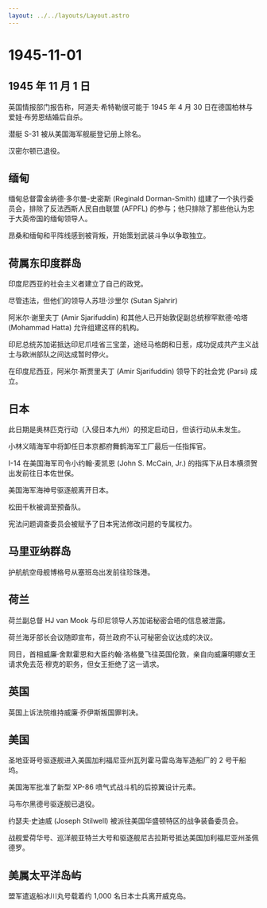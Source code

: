 ```yaml
---
layout: ../../layouts/Layout.astro
---
```


# 1945-11-01

## 1945 年 11 月 1 日

英国情报部门报告称，阿道夫·希特勒很可能于 1945 年 4 月 30
日在德国柏林与爱娃·布劳恩结婚后自杀。

潜艇 S-31 被从美国海军舰艇登记册上除名。

汉密尔顿已退役。

## 缅甸

缅甸总督雷金纳德·多尔曼-史密斯 (Reginald Dorman-Smith)
组建了一个执行委员会，排除了反法西斯人民自由联盟 (AFPFL)
的参与；他只排除了那些他认为忠于大英帝国的缅甸领导人。

昂桑和缅甸和平阵线感到被背叛，开始策划武装斗争以争取独立。

## 荷属东印度群岛

印度尼西亚的社会主义者建立了自己的政党。

尽管违法，但他们的领导人苏坦·沙里尔 (Sutan Sjahrir)

阿米尔·谢里夫丁 (Amir Sjarifuddin) 和其他人已开始敦促副总统穆罕默德·哈塔
(Mohammad Hatta) 允许组建这样的机构。

印尼总统苏加诺抵达印尼爪哇省三宝垄，途经马格朗和日惹，成功促成共产主义战士与欧洲部队之间达成暂时停火。

在印度尼西亚，阿米尔·斯贾里夫丁 (Amir Sjarifuddin) 领导下的社会党
(Parsi) 成立。

## 日本

此日期是奥林匹克行动（入侵日本九州）的预定启动日，但该行动从未发生。

小林义晴海军中将卸任日本京都府舞鹤海军工厂最后一任指挥官。

I-14 在美国海军司令小约翰·麦凯恩 (John S. McCain, Jr.)
的指挥下从日本横须贺出发前往日本佐世保。

美国海军海神号驱逐舰离开日本。

松田千秋被调至预备队。

宪法问题调查委员会被赋予了日本宪法修改问题的专属权力。

## 马里亚纳群岛

护航航空母舰博格号从塞班岛出发前往珍珠港。

## 荷兰

荷兰副总督 HJ van Mook 与印尼领导人苏加诺秘密会晤的信息被泄露。

荷兰海牙部长会议随即宣布，荷兰政府不认可秘密会议达成的决议。

同日，首相威廉·舍默霍恩和大臣约翰·洛格曼飞往英国伦敦，亲自向威廉明娜女王请求免去范·穆克的职务，但女王拒绝了这一请求。

## 英国

英国上诉法院维持威廉·乔伊斯叛国罪判决。

## 美国

圣地亚哥号驱逐舰进入美国加利福尼亚州瓦列霍马雷岛海军造船厂的 2
号干船坞。

美国海军批准了新型 XP-86 喷气式战斗机的后掠翼设计元素。

马布尔黑德号驱逐舰已退役。

约瑟夫·史迪威 (Joseph Stilwell) 被派往美国华盛顿特区的战争装备委员会。

战舰爱荷华号、巡洋舰亚特兰大号和驱逐舰尼古拉斯号抵达美国加利福尼亚州圣佩德罗。

## 美属太平洋岛屿

盟军遣返船冰川丸号载着约 1,000 名日本士兵离开威克岛。